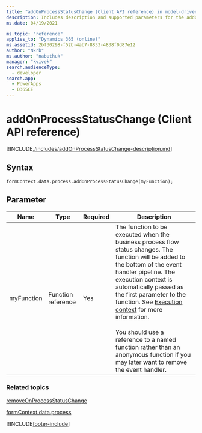 ```yaml
---
title: "addOnProcessStatusChange (Client API reference) in model-driven apps| MicrosoftDocs"
description: Includes description and supported parameters for the addOnProcessStatusChange method.
ms.date: 04/19/2021

ms.topic: "reference"
applies_to: "Dynamics 365 (online)"
ms.assetid: 2bf30298-f52b-4ab7-8833-4838f0d87e12
author: "Nkrb"
ms.author: "nabuthuk"
manager: "kvivek"
search.audienceType: 
  - developer
search.app: 
  - PowerApps
  - D365CE
---
```

# addOnProcessStatusChange (Client API reference)



[!INCLUDE[./includes/addOnProcessStatusChange-description.md](./includes/addOnProcessStatusChange-description.md)]

## Syntax

`formContext.data.process.addOnProcessStatusChange(myFunction);`

## Parameter

|Name|Type|Required|Description|
|--|--|--|--|
|myFunction|Function reference|Yes|The function to be executed when the business process flow status changes. The function will be added to the bottom of the event handler pipeline. The execution context is automatically passed as the first parameter to the function. See [Execution context](../../../clientapi-execution-context.md) for more information.<br/><br/>You should use a reference to a named function rather than an anonymous function if you may later want to remove the event handler.|

### Related topics

[removeOnProcessStatusChange](removeOnProcessStatusChange.md)
 
[formContext.data.process](../../formContext-data-process.md)



[!INCLUDE[footer-include](../../../../../../includes/footer-banner.md)]